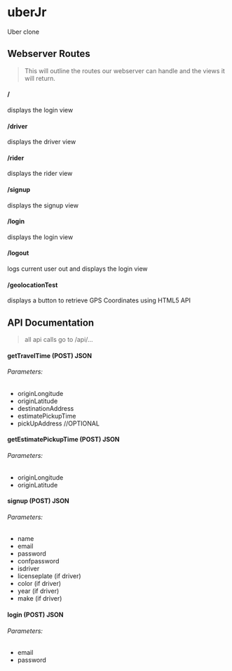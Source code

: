 # uberJr
Uber clone

## Webserver Routes
>This will outline the routes our webserver can handle and the views it will return.

#### /
displays the login view

#### /driver
displays the driver view

#### /rider
displays the rider view

#### /signup
displays the signup view

#### /login
displays the login view

#### /logout
logs current user out and displays the login view

#### /geolocationTest
displays a button to retrieve GPS Coordinates using HTML5 API


## API Documentation
>all api calls go to /api/...

#### getTravelTime (POST) JSON
###### Parameters:
* originLongitude
* originLatitude
* destinationAddress
* estimatePickupTime
* pickUpAddress //OPTIONAL

#### getEstimatePickupTime (POST) JSON
###### Parameters:
* originLongitude
* originLatitude

#### signup (POST) JSON
###### Parameters:
* name
* email
* password
* confpassword
* isdriver
* licenseplate (if driver)
* color (if driver)
* year (if driver)
* make (if driver)

#### login (POST) JSON
###### Parameters:
* email
* password
